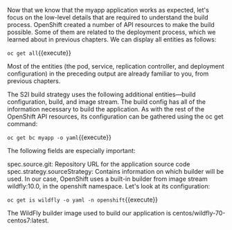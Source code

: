 Now that we know that the myapp application works as expected, let's focus on the low-level details that are required to understand the build process. OpenShift created a number of API resources to make the build possible. Some of them are related to the deployment process, which we learned about in previous chapters. We can display all entities as follows:


`oc get all`{{execute}}


Most of the entities (the pod, service, replication controller, and deployment configuration) in the preceding output are already familiar to you, from previous chapters. 

The S2I build strategy uses the following additional entities—build configuration, build, and image stream. The build config has all of the information necessary to build the application. As with the rest of the OpenShift API resources, its configuration can be gathered using the oc get command:


`oc get bc myapp -o yaml`{{execute}}

The following fields are especially important:

spec.source.git: Repository URL for the application source code
spec.strategy.sourceStrategy: Contains information on which builder will be used.
In our case, OpenShift uses a built-in builder from image stream wildfly:10.0, in the openshift namespace. Let's look at its configuration:


`oc get is wildfly -o yaml -n openshift`{{execute}}

The WildFly builder image used to build our application is centos/wildfly-70-centos7:latest.